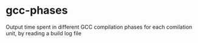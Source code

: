 # gcc-phases
Output time spent in different GCC compilation phases for each comilation unit, by reading a build log file
